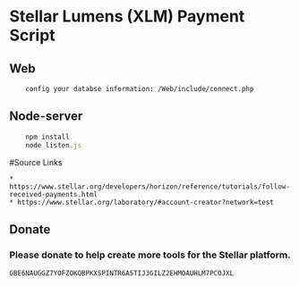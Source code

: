 # Stellar Lumens (XLM) Payment Script

## Web

		config your databse information: /Web/include/connect.php
	
## Node-server

```javascript
    npm install
    node listen.js
```

#Source Links

    * https://www.stellar.org/developers/horizon/reference/tutorials/follow-received-payments.html 
    * https://www.stellar.org/laboratory/#account-creator?network=test
    
## Donate
### Please donate to help create more tools for the Stellar platform.
    GBE6NAUGGZ7YOFZOKQBPKXSPINTR6A5TIJ3GILZ2EHMOAUHLM7PCOJXL
